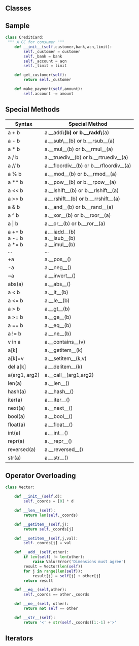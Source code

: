 ## Classes

## Sample

```python
class CreditCard:
 """ A CC for consumer """
    def __init__(self,customer,bank,acn,limit):
        self._customer = customer
        self._bank = bank
        self._account = acn
        self._limit = limit

    def get_customer(self):
        return self._customer

    def make_payment(self,amount):
        self.account -= amount
```

## Special Methods

| Syntax                                   | Special Method                                                          |
| ---------------------------------------- | ----------------------------------------------------------------------- |
| a + b                                    | a.\_\_add\\**(b) or b.\_\_radd\\**(a)                                   |
| a - b                                    | a.\_\_sub\\\_\_(b) or b.\_\_rsub\_\_(a)                                 |
| a \* b                                   | a.\_\_mul\_\_(b) or b.\_\_rmul\_\_(a)                                   |
| a / b                                    | a.\_\_truediv\_\_(b) or b.\_\_rtruediv\_\_(a)                           |
| a // b                                   | a.\_\_floordiv\_\_(b) or b.\_\_rfloordiv\_\_(a)                         |
| a % b                                    | a.\_\_mod\_\_(b) or b.\_\_rmod\_\_(a)                                   |
| a \*\* b                                 | a.\_\_pow\_\_(b) or b.\_\_rpow\_\_(a)                                   |
| a &lt;&lt; b                             | a.\_\_lshift\_\_(b) or b.\_\_rlshift\_\_(a)                             |
| a >> b                                   | a.\_\_rshift\_\_(b) or b.\_\_rrshift\_\_(a)                             |
| a & b                                    | a.\_\_and\_\_(b) or b.\_\_rand\_\_(a)                                   |
| a ^ b                                    | a.\_\_xor\_\_(b) or b.\_\_rxor\_\_(a)                                   |
| a \| b                                   | a.\_\_or\_\_(b) or b.\_\_ror\_\_(a)                                     |
| a += b <br> a -= b <br> a \*= b <br> ... | a.\_\_iadd\_\_(b) <br> a.\_\_isub\_\_(b) <br> a.\_\_imul\_\_(b)<br> ... |
| +a                                       | a.\_\_pos\_\_()                                                         |
| -a                                       | a.\_\_neg\_\_()                                                         |
| ~a                                       | a.\_\_invert\_\_()                                                      |
| abs(a)                                   | a.\_\_abs\_\_()                                                         |
| a &lt; b                                 | a.\_\_lt\_\_(b)                                                         |
| a &lt;= b                                | a.\_\_le\_\_(b)                                                         |
| a > b                                    | a.\_\_gt\_\_(b)                                                         |
| a >= b                                   | a.\_\_ge\_\_(b)                                                         |
| a == b                                   | a.\_\_eq\_\_(b)                                                         |
| a != b                                   | a.\_\_ne\_\_(b)                                                         |
| v in a                                   | a.\_\_contains\_\_(v)                                                   |
| a[k]                                     | a.\_\_getitem\_\_(k)                                                    |
| a[k]=v                                   | a.\_\_setitem\_\_(k,v)                                                  |
| del a[k]                                 | a.\_\_delitem\_\_(k)                                                    |
| a(arg1, arg2)                            | a.\_\_call\_\_(arg1,arg2)                                               |
| len(a)                                   | a.\_\_len\_\_()                                                         |
| hash(a)                                  | a.\_\_hash\_\_()                                                        |
| iter(a)                                  | a.\_\_iter\_\_()                                                        |
| next(a)                                  | a.\_\_next\_\_()                                                        |
| bool(a)                                  | a.\_\_bool\_\_()                                                        |
| float(a)                                 | a.\_\_float\_\_()                                                       |
| int(a)                                   | a.\_\_int\_\_()                                                         |
| repr(a)                                  | a.\_\_repr\_\_()                                                        |
| reversed(a)                              | a.\_\_reversed\_\_()                                                    |
| str(a)                                   | a.\_\_str\_\_()                                                         |

## Operator Overloading

```python
class Vector:

    def __init__(self,d):
        self._coords = [0] * d

    def __len__(self):
        return len(self._coords)

    def __getitem__(self,j):
        return self._coords[j]

    def __setitem__(self,j,val):
        self._coords[j] = val

    def __add__(self,other):
        if len(self) != len(other):
            raise ValurError('Dimensions must agree')
        result = Vector(len(self))
        for j in range(len(self)):
            result[j] = self[j] + other[j]
        return result

    def __eq__(self,other):
        self._coords == other._coords

    def __ne__(self, other):
        return not self == other

    def __str__(self):
        return '<' + str(self._coords)[1:-1] +'>'

```

## Iterators

